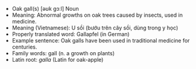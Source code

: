 - Oak gall(s)	[əʊk ɡɔːl]	Noun
- Meaning: Abnormal growths on oak trees caused by insects, used in medicine.
- Meaning (Vietnamese): U sồi (bướu trên cây sồi, dùng trong y học)
- Properly translated word: Gallapfel (in German)
- Example sentence: Oak galls have been used in traditional medicine for centuries.
- Family words: gall (n. a growth on plants)	
- Latin root: *galla* (Latin for oak-apple)